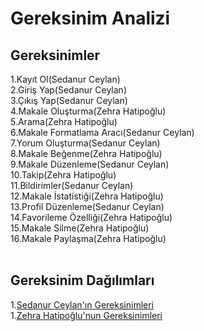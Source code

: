 # Gereksinim Analizi
## Gereksinimler 

1.Kayıt Ol(Sedanur Ceylan)
<br>
2.Giriş Yap(Sedanur Ceylan)
<br>
3.Çıkış Yap(Sedanur Ceylan)
<br>
4.Makale Oluşturma(Zehra Hatipoğlu)
<br>
5.Arama(Zehra Hatipoğlu)
<br>
6.Makale Formatlama Aracı(Sedanur Ceylan)
<br>
7.Yorum Oluşturma(Sedanur Ceylan)
<br>
8.Makale Beğenme(Zehra Hatipoğlu)
<br>
9.Makale Düzenleme(Sedanur Ceylan)
<br>
10.Takip(Zehra Hatipoğlu)
<br>
11.Bildirimler(Sedanur Ceylan)
<br>
12.Makale İstatistiği(Zehra Hatipoğlu)
<br>
13.Profil Düzenleme(Sedanur Ceylan)
<br>
14.Favorileme Özelliği(Zehra Hatipoğlu)
<br>
15.Makale Silme(Zehra Hatipoğlu)
<br>
16.Makale Paylaşma(Zehra Hatipoğlu)
<br>
<br>
## Gereksinim Dağılımları
1.[Sedanur Ceylan'ın Gereksinimleri](Sedanur_Ceylan_Gereksinim.md)
<br>
1.[Zehra Hatipoğlu'nun Gereksinimleri](Zehra_Hatipoğlu_Gereksinim.md)
